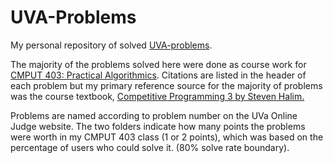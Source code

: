 # UVA-Problems
My personal repository of solved <a href=https://uva.onlinejudge.org/>UVA-problems</a>. 

The majority of the problems solved here were done as course work for <a href=https://www.ualberta.ca/computing-science/undergraduate-studies/course-directory/courses/practical-algorithms>CMPUT 403: Practical Algorithmics</a>. Citations are listed in the header of each problem but my primary reference source for the majority of problems was the course textbook, <a href=http://www.lulu.com/ca/en/shop/steven-halim/competitive-programming-3/paperback/product-21059906.html>Competitive Programming 3 by Steven Halim.</a>

Problems are named according to problem number on the UVa Online Judge website. The two folders indicate how many points the problems were worth in my CMPUT 403 class (1 or 2 points), which was based on the percentage of users who could solve it. (80% solve rate boundary).
